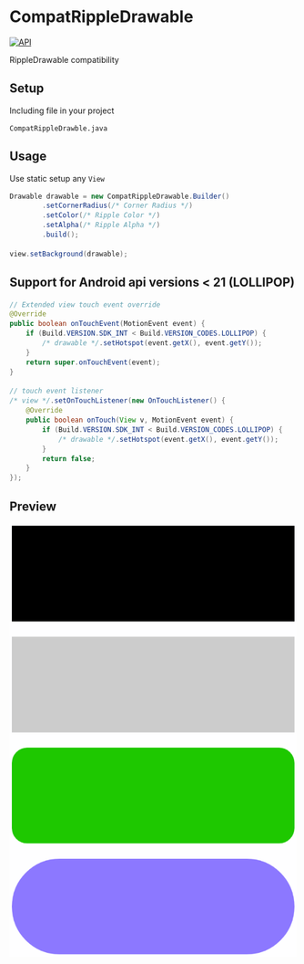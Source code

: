 # CompatRippleDrawable
[![API](https://img.shields.io/badge/API-16%2B-brightgreen.svg?style=flat)](https://android-arsenal.com/api?level=16)

RippleDrawable compatibility

## Setup
Including file in your project
```
CompatRippleDrawble.java
```

## Usage
Use static setup any `View`

``` Java
Drawable drawable = new CompatRippleDrawable.Builder()
        .setCornerRadius(/* Corner Radius */)
        .setColor(/* Ripple Color */)
        .setAlpha(/* Ripple Alpha */)
        .build();
        
view.setBackground(drawable);
```

## Support for Android api versions < 21 (LOLLIPOP)
``` Java
// Extended view touch event override
@Override
public boolean onTouchEvent(MotionEvent event) {
    if (Build.VERSION.SDK_INT < Build.VERSION_CODES.LOLLIPOP) {
        /* drawable */.setHotspot(event.getX(), event.getY());
    }
    return super.onTouchEvent(event);
}

// touch event listener
/* view */.setOnTouchListener(new OnTouchListener() {
    @Override
    public boolean onTouch(View v, MotionEvent event) {
        if (Build.VERSION.SDK_INT < Build.VERSION_CODES.LOLLIPOP) {
            /* drawable */.setHotspot(event.getX(), event.getY());
        }
        return false;
    }
});
```

## Preview
![Preview](https://github.com/SteaI/CompatRippleDrawable/blob/master/resource/preview.gif?raw=true)
